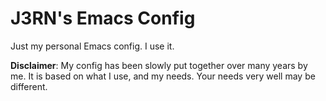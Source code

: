 # J3RN's Emacs Config

Just my personal Emacs config. I use it.

**Disclaimer**: My config has been slowly put together over many years by me. It is based on what I use, and my needs. Your needs very well may be different.
 
